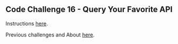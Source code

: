## Code Challenge 16 - Query Your Favorite API

Instructions [here](https://pybit.es/articles/codechallenge16/).

Previous challenges and About [here](http://pybit.es/pages/challenges.html).
